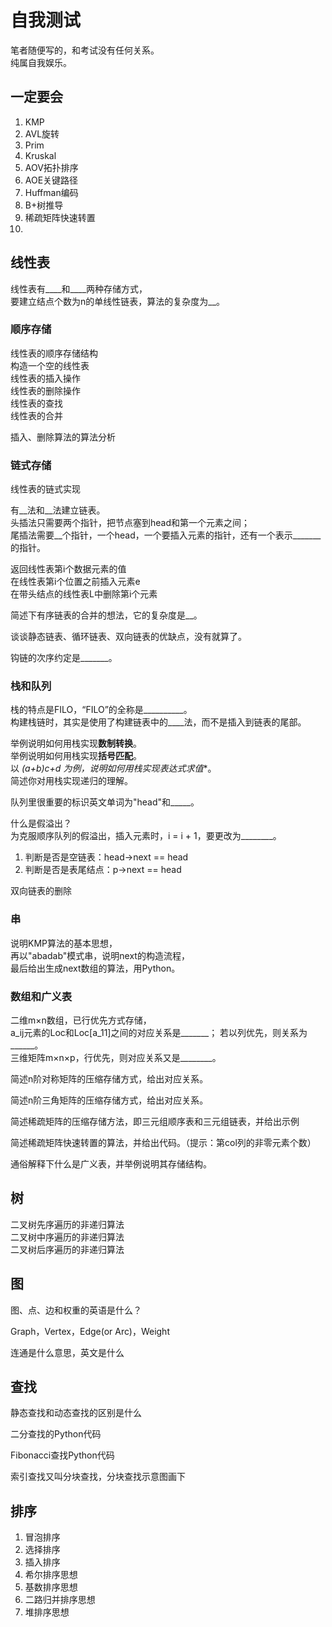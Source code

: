 # 自我测试

笔者随便写的，和考试没有任何关系。  
纯属自我娱乐。

## 一定要会

1. KMP
2. AVL旋转
3. Prim
4. Kruskal
5. AOV拓扑排序
6. AOE关键路径
7. Huffman编码
8. B+树推导
9. 稀疏矩阵快速转置
10. 

## 线性表

线性表有____和____两种存储方式，  
要建立结点个数为n的单线性链表，算法的复杂度为__。

### 顺序存储

线性表的顺序存储结构  
构造一个空的线性表  
线性表的插入操作  
线性表的删除操作  
线性表的查找  
线性表的合并

插入、删除算法的算法分析

### 链式存储

线性表的链式实现

有__法和__法建立链表。  
头插法只需要两个指针，把节点塞到head和第一个元素之间；  
尾插法需要__个指针，一个head，一个要插入元素的指针，还有一个表示_______的指针。

返回线性表第i个数据元素的值  
在线性表第i个位置之前插入元素e  
在带头结点的线性表L中删除第i个元素

简述下有序链表的合并的想法，它的复杂度是__。

谈谈静态链表、循环链表、双向链表的优缺点，没有就算了。

钩链的次序约定是_______。

### 栈和队列

栈的特点是FILO，“FILO”的全称是__________。  
构建栈链时，其实是使用了构建链表中的____法，而不是插入到链表的尾部。

举例说明如何用栈实现**数制转换**。  
举例说明如何用栈实现**括号匹配**。  
以 **(a+b)*c+d** 为例，说明如何用栈实现**表达式求值**。  
简述你对用栈实现递归的理解。

队列里很重要的标识英文单词为"head"和_____。

什么是假溢出？  
为克服顺序队列的假溢出，插入元素时，i = i + 1，要更改为________。  

1. 判断是否是空链表：head->next == head
2. 判断是否是表尾结点：p->next == head

双向链表的删除

### 串

说明KMP算法的基本思想，  
再以"abadab"模式串，说明next的构造流程，  
最后给出生成next数组的算法，用Python。

### 数组和广义表

二维m×n数组，已行优先方式存储，  
a_ij元素的Loc和Loc[a_11]之间的对应关系是_______；
若以列优先，则关系为______。  
三维矩阵m×n×p，行优先，则对应关系又是________。

简述n阶对称矩阵的压缩存储方式，给出对应关系。

简述n阶三角矩阵的压缩存储方式，给出对应关系。

简述稀疏矩阵的压缩存储方法，即三元组顺序表和三元组链表，并给出示例

简述稀疏矩阵快速转置的算法，并给出代码。（提示：第col列的非零元素个数）

通俗解释下什么是广义表，并举例说明其存储结构。

## 树

二叉树先序遍历的非递归算法  
二叉树中序遍历的非递归算法  
二叉树后序遍历的非递归算法  

## 图

图、点、边和权重的英语是什么？

Graph，Vertex，Edge(or Arc)，Weight

连通是什么意思，英文是什么

## 查找

静态查找和动态查找的区别是什么

二分查找的Python代码

Fibonacci查找Python代码

索引查找又叫分块查找，分块查找示意图画下

## 排序

1. 冒泡排序
2. 选择排序
3. 插入排序
4. 希尔排序思想
5. 基数排序思想
6. 二路归并排序思想
7. 堆排序思想